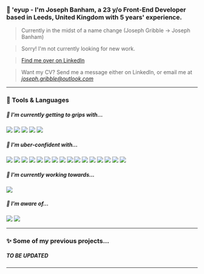### 👋 'eyup - I'm Joseph Banham, a 23 y/o Front-End Developer based in Leeds, United Kingdom with 5 years' experience.

> Currently in the midst of a name change (Joseph Gribble -> Joseph Banham)

> Sorry! I'm not currently looking for new work. 
 
> [Find me over on LinkedIn](https://www.linkedin.com/in/joseph-joe-gribble-606b40106/)

> Want my CV? Send me a message either on LinkedIn, or email me at *joseph.gribble@outlook.com*

---

### 🔧 Tools & Languages

##### 🤔 I'm currently getting to grips with...
![](https://img.shields.io/badge/TypeScript-informational?style=flat&logo=<LOGO_NAME>&logoColor=white&color=0176c6)
![](https://img.shields.io/badge/React-informational?style=flat&logo=<LOGO_NAME>&logoColor=white&color=5ed4f3)
![](https://img.shields.io/badge/Next.js-informational?style=flat&logo=<LOGO_NAME>&logoColor=white&color=f7c427)
![](https://img.shields.io/badge/GraphQL-informational?style=flat&logo=<LOGO_NAME>&logoColor=white&color=de33a6)
![](https://img.shields.io/badge/JSX-informational?style=flat&logo=<LOGO_NAME>&logoColor=white&color=8650a1)

##### 💪 I'm uber-confident with...
![](https://img.shields.io/badge/HTML5-informational?style=flat&logo=<LOGO_NAME>&logoColor=white&color=e85d24)
![](https://img.shields.io/badge/CSS3-informational?style=flat&logo=<LOGO_NAME>&logoColor=white&color=249cda)
![](https://img.shields.io/badge/JavaScript_(ES6)-informational?style=flat&logo=<LOGO_NAME>&logoColor=white&color=eed151)
![](https://img.shields.io/badge/JQuery-informational?style=flat&logo=<LOGO_NAME>&logoColor=white&color=0764ab)
![](https://img.shields.io/badge/SCSS/SASS-informational?style=flat&logo=<LOGO_NAME>&logoColor=white&color=c76494)
![](https://img.shields.io/badge/Git-informational?style=flat&logo=<LOGO_NAME>&logoColor=white&color=e94e31)
![](https://img.shields.io/badge/GitHub-informational?style=flat&logo=<LOGO_NAME>&logoColor=white&color=302f2f)
![](https://img.shields.io/badge/Bitbucket-informational?style=flat&logo=<LOGO_NAME>&logoColor=white&color=2580f7)
![](https://img.shields.io/badge/NPM-informational?style=flat&logo=<LOGO_NAME>&logoColor=white&color=c53635)
![](https://img.shields.io/badge/Adobe_Target-informational?style=flat&logo=<LOGO_NAME>&logoColor=white&color=01d2f4)
![](https://img.shields.io/badge/A/B_Testing-informational?style=flat&logo=<LOGO_NAME>&logoColor=white&color=2bbc8a)
![](https://img.shields.io/badge/Adobe_Experience_Manager_(AEM)-informational?style=flat&logo=<LOGO_NAME>&logoColor=white&color=e98440)
![](https://img.shields.io/badge/Hybris_1810-informational?style=flat&logo=<LOGO_NAME>&logoColor=white&color=014994)
![](https://img.shields.io/badge/WCAG_2.1_AA_Accessibility_(A11Y)-informational?style=flat&logo=<LOGO_NAME>&logoColor=white&color=000000)
![](https://img.shields.io/badge/Block_Element_Modifier_(BEM)_Methodology-informational?style=flat&logo=<LOGO_NAME>&logoColor=white&color=000000)
![](https://img.shields.io/badge/Atomic_Design-informational?style=flat&logo=<LOGO_NAME>&logoColor=white&color=000000)

##### 🌱 I'm currently working towards...
![](https://img.shields.io/badge/Becoming_an_Adobe_Certified_Expert_Adobe_Target_Business_Practitioner_(ATBP_ACE)-informational?style=flat&logo=<LOGO_NAME>&logoColor=white&color=2bbc8a)


##### 💭 I'm aware of...
![](https://img.shields.io/badge/MySQL-informational?style=flat&logo=<LOGO_NAME>&logoColor=white&color=dd8a00)
![](https://img.shields.io/badge/Java-informational?style=flat&logo=<LOGO_NAME>&logoColor=white&color=e51f24)

---

### ✨ Some of my previous projects...

##### TO BE UPDATED

---
